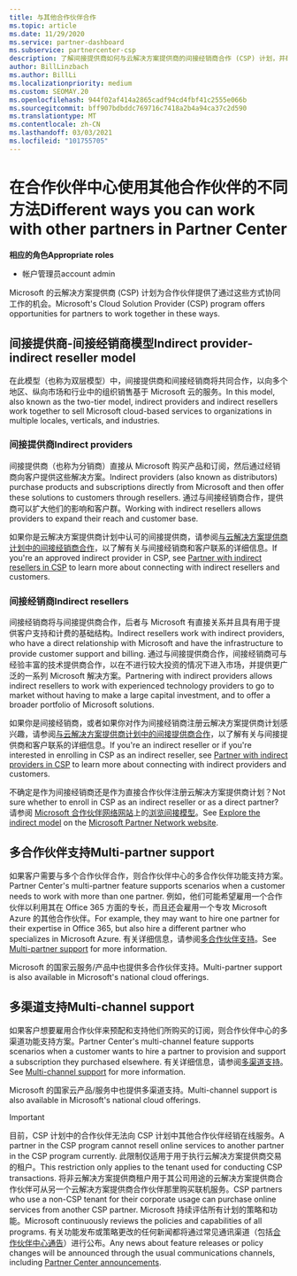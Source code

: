 ```yaml
---
title: 与其他合作伙伴合作
ms.topic: article
ms.date: 11/29/2020
ms.service: partner-dashboard
ms.subservice: partnercenter-csp
description: 了解间接提供商如何与云解决方案提供商的间接经销商合作 (CSP) 计划，并确定哪个角色适合你。
author: BillLinzbach
ms.author: BillLi
ms.localizationpriority: medium
ms.custom: SEOMAY.20
ms.openlocfilehash: 944f02af414a2865cadf94cd4fbf41c2555e066b
ms.sourcegitcommit: bff907bdbddc769716c7418a2b4a94ca37c2d590
ms.translationtype: MT
ms.contentlocale: zh-CN
ms.lasthandoff: 03/03/2021
ms.locfileid: "101755705"
---
```

# <a name="different-ways-you-can-work-with-other-partners-in-partner-center"></a><span data-ttu-id="9cb5c-103">在合作伙伴中心使用其他合作伙伴的不同方法</span><span class="sxs-lookup"><span data-stu-id="9cb5c-103">Different ways you can work with other partners in Partner Center</span></span>

<span data-ttu-id="9cb5c-104">**相应的角色**</span><span class="sxs-lookup"><span data-stu-id="9cb5c-104">**Appropriate roles**</span></span>

- <span data-ttu-id="9cb5c-105">帐户管理员</span><span class="sxs-lookup"><span data-stu-id="9cb5c-105">account admin</span></span>

<span data-ttu-id="9cb5c-106">Microsoft 的云解决方案提供商 (CSP) 计划为合作伙伴提供了通过这些方式协同工作的机会。</span><span class="sxs-lookup"><span data-stu-id="9cb5c-106">Microsoft's Cloud Solution Provider (CSP) program offers opportunities for partners to work together in these ways.</span></span>

## <a name="indirect-provider-indirect-reseller-model"></a><span data-ttu-id="9cb5c-107">间接提供商-间接经销商模型</span><span class="sxs-lookup"><span data-stu-id="9cb5c-107">Indirect provider-indirect reseller model</span></span>

<span data-ttu-id="9cb5c-108">在此模型（也称为双层模型）中，间接提供商和间接经销商将共同合作，以向多个地区、纵向市场和行业中的组织销售基于 Microsoft 云的服务。</span><span class="sxs-lookup"><span data-stu-id="9cb5c-108">In this model, also known as the two-tier model, indirect providers and indirect resellers work together to sell Microsoft cloud-based services to organizations in multiple locales, verticals, and industries.</span></span>

### <a name="indirect-providers"></a><span data-ttu-id="9cb5c-109">间接提供商</span><span class="sxs-lookup"><span data-stu-id="9cb5c-109">Indirect providers</span></span>

<span data-ttu-id="9cb5c-110">间接提供商（也称为分销商）直接从 Microsoft 购买产品和订阅，然后通过经销商向客户提供这些解决方案。</span><span class="sxs-lookup"><span data-stu-id="9cb5c-110">Indirect providers (also known as distributors) purchase products and subscriptions directly from Microsoft and then offer these solutions to customers through resellers.</span></span> <span data-ttu-id="9cb5c-111">通过与间接经销商合作，提供商可以扩大他们的影响和客户群。</span><span class="sxs-lookup"><span data-stu-id="9cb5c-111">Working with indirect resellers allows providers to expand their reach and customer base.</span></span>

<span data-ttu-id="9cb5c-112">如果你是云解决方案提供商计划中认可的间接提供商，请参阅[与云解决方案提供商计划中的间接经销商合作](indirect-provider-tasks-in-partner-center.md)，以了解有关与间接经销商和客户联系的详细信息。</span><span class="sxs-lookup"><span data-stu-id="9cb5c-112">If you're an approved indirect provider in CSP, see [Partner with indirect resellers in CSP](indirect-provider-tasks-in-partner-center.md) to learn more about connecting with indirect resellers and customers.</span></span>

### <a name="indirect-resellers"></a><span data-ttu-id="9cb5c-113">间接经销商</span><span class="sxs-lookup"><span data-stu-id="9cb5c-113">Indirect resellers</span></span>

<span data-ttu-id="9cb5c-114">间接经销商将与间接提供商合作，后者与 Microsoft 有直接关系并且具有用于提供客户支持和计费的基础结构。</span><span class="sxs-lookup"><span data-stu-id="9cb5c-114">Indirect resellers work with indirect providers, who have a direct relationship with Microsoft and have the infrastructure to provide customer support and billing.</span></span> <span data-ttu-id="9cb5c-115">通过与间接提供商合作，间接经销商可与经验丰富的技术提供商合作，以在不进行较大投资的情况下进入市场，并提供更广泛的一系列 Microsoft 解决方案。</span><span class="sxs-lookup"><span data-stu-id="9cb5c-115">Partnering with indirect providers allows indirect resellers to work with experienced technology providers to go to market without having to make a large capital investment, and to offer a broader portfolio of Microsoft solutions.</span></span>

<span data-ttu-id="9cb5c-116">如果你是间接经销商，或者如果你对作为间接经销商注册云解决方案提供商计划感兴趣，请参阅[与云解决方案提供商计划中的间接提供商合作](indirect-reseller-tasks-in-partner-center.md)，以了解有关与间接提供商和客户联系的详细信息。</span><span class="sxs-lookup"><span data-stu-id="9cb5c-116">If you're an indirect reseller or if you're interested in enrolling in CSP as an indirect reseller, see [Partner with indirect providers in CSP](indirect-reseller-tasks-in-partner-center.md) to learn more about connecting with indirect providers and customers.</span></span>

<span data-ttu-id="9cb5c-117">不确定是作为间接经销商还是作为直接合作伙伴注册云解决方案提供商计划？</span><span class="sxs-lookup"><span data-stu-id="9cb5c-117">Not sure whether to enroll in CSP as an indirect reseller or as a direct partner?</span></span> <span data-ttu-id="9cb5c-118">请参阅 [Microsoft 合作伙伴网络网站](https://partner.microsoft.com)上的[浏览间接模型](https://partner.microsoft.com/cloud-solution-provider/indirect)。</span><span class="sxs-lookup"><span data-stu-id="9cb5c-118">See [Explore the indirect model](https://partner.microsoft.com/cloud-solution-provider/indirect) on the [Microsoft Partner Network website](https://partner.microsoft.com).</span></span>

## <a name="multi-partner-support"></a><span data-ttu-id="9cb5c-119">多合作伙伴支持</span><span class="sxs-lookup"><span data-stu-id="9cb5c-119">Multi-partner support</span></span>

<span data-ttu-id="9cb5c-120">如果客户需要与多个合作伙伴合作，则合作伙伴中心的多合作伙伴功能支持方案。</span><span class="sxs-lookup"><span data-stu-id="9cb5c-120">Partner Center's multi-partner feature supports scenarios when a customer needs to work with more than one partner.</span></span> <span data-ttu-id="9cb5c-121">例如，他们可能希望雇用一个合作伙伴以利用其在 Office 365 方面的专长，而且还会雇用一个专攻 Microsoft Azure 的其他合作伙伴。</span><span class="sxs-lookup"><span data-stu-id="9cb5c-121">For example, they may want to hire one partner for their expertise in Office 365, but also hire a different partner who specializes in Microsoft Azure.</span></span> <span data-ttu-id="9cb5c-122">有关详细信息，请参阅[多合作伙伴支持](multipartner.md)。</span><span class="sxs-lookup"><span data-stu-id="9cb5c-122">See [Multi-partner support](multipartner.md) for more information.</span></span>

<span data-ttu-id="9cb5c-123">Microsoft 的国家云服务/产品中也提供多合作伙伴支持。</span><span class="sxs-lookup"><span data-stu-id="9cb5c-123">Multi-partner support is also available in Microsoft's national cloud offerings.</span></span>

## <a name="multi-channel-support"></a><span data-ttu-id="9cb5c-124">多渠道支持</span><span class="sxs-lookup"><span data-stu-id="9cb5c-124">Multi-channel support</span></span>

<span data-ttu-id="9cb5c-125">如果客户想要雇用合作伙伴来预配和支持他们所购买的订阅，则合作伙伴中心的多渠道功能支持方案。</span><span class="sxs-lookup"><span data-stu-id="9cb5c-125">Partner Center's multi-channel feature supports scenarios when a customer wants to hire a partner to provision and support a subscription they purchased elsewhere.</span></span> <span data-ttu-id="9cb5c-126">有关详细信息，请参阅[多渠道支持](multichannel.md)。</span><span class="sxs-lookup"><span data-stu-id="9cb5c-126">See [Multi-channel support](multichannel.md) for more information.</span></span>

<span data-ttu-id="9cb5c-127">Microsoft 的国家云产品/服务中也提供多渠道支持。</span><span class="sxs-lookup"><span data-stu-id="9cb5c-127">Multi-channel support is also available in Microsoft's national cloud offerings.</span></span>

> [!IMPORTANT]  
> <span data-ttu-id="9cb5c-128">目前，CSP 计划中的合作伙伴无法向 CSP 计划中其他合作伙伴经销在线服务。</span><span class="sxs-lookup"><span data-stu-id="9cb5c-128">A partner in the CSP program cannot resell online services to another partner in the CSP program currently.</span></span> <span data-ttu-id="9cb5c-129">此限制仅适用于用于执行云解决方案提供商交易的租户。</span><span class="sxs-lookup"><span data-stu-id="9cb5c-129">This restriction only applies to the tenant used for conducting CSP transactions.</span></span> <span data-ttu-id="9cb5c-130">将非云解决方案提供商租户用于其公司用途的云解决方案提供商合作伙伴可从另一个云解决方案提供商合作伙伴那里购买联机服务。</span><span class="sxs-lookup"><span data-stu-id="9cb5c-130">CSP partners who use a non-CSP tenant for their corporate usage can purchase online services from another CSP partner.</span></span> <span data-ttu-id="9cb5c-131">Microsoft 持续评估所有计划的策略和功能。</span><span class="sxs-lookup"><span data-stu-id="9cb5c-131">Microsoft continuously reviews the policies and capabilities of all programs.</span></span> <span data-ttu-id="9cb5c-132">有关功能发布或策略更改的任何新闻都将通过常见通讯渠道（包括[合作伙伴中心通告](announcements/index.md)）进行公布。</span><span class="sxs-lookup"><span data-stu-id="9cb5c-132">Any news about feature releases or policy changes will be announced through the usual communications channels, including [Partner Center announcements](announcements/index.md).</span></span>

